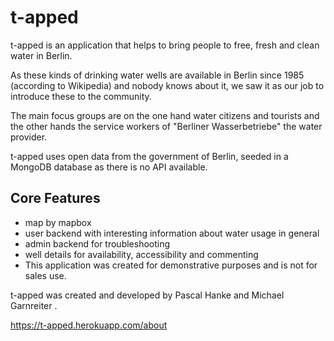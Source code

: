 # t-apped

t-apped is an application that helps to bring people to free, fresh and clean water in Berlin.

As these kinds of drinking water wells are available in Berlin since 1985 (according to Wikipedia) and nobody knows about it, we saw it as our job to introduce these to the community.

The main focus groups are on the one hand water citizens and tourists and the other hands the service workers of "Berliner Wasserbetriebe" the water provider.

t-apped uses open data from the government of Berlin, seeded in a MongoDB database as there is no API available.

## Core Features

* map by mapbox
* user backend with interesting information about water usage in general
* admin backend for troubleshooting
* well details for availability, accessibility and commenting
* This application was created for demonstrative purposes and is not for sales use.

t-apped was created and developed by Pascal Hanke and Michael Garnreiter .

https://t-apped.herokuapp.com/about
